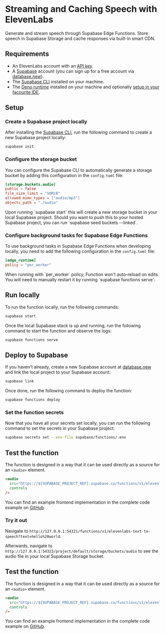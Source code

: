# Streaming and Caching Speech with ElevenLabs

Generate and stream speech through Supabase Edge Functions. Store speech in Supabase Storage and cache responses via built-in smart CDN.

## Requirements

- An ElevenLabs account with an [API key](/app/settings/api-keys).
- A [Supabase](https://supabase.com) account (you can sign up for a free account via [database.new](https://database.new)).
- The [Supabase CLI](https://supabase.com/docs/guides/local-development) installed on your machine.
- The [Deno runtime](https://docs.deno.com/runtime/getting_started/installation/) installed on your machine and optionally [setup in your facourite IDE](https://docs.deno.com/runtime/getting_started/setup_your_environment).

## Setup

### Create a Supabase project locally

After installing the [Supabase CLI](https://supabase.com/docs/guides/local-development), run the following command to create a new Supabase project locally:

```bash
supabase init
```

### Configure the storage bucket

You can configure the Supabase CLI to automatically generate a storage bucket by adding this configuration in the `config.toml` file:

```toml ./supabase/config.toml
[storage.buckets.audio]
public = false
file_size_limit = "50MiB"
allowed_mime_types = ["audio/mp3"]
objects_path = "./audio"
```

<Note>
  Upon running `supabase start` this will create a new storage bucket in your local Supabase
  project. Should you want to push this to your hosted Supabase project, you can run `supabase seed
  buckets --linked`.
</Note>

### Configure background tasks for Supabase Edge Functions

To use background tasks in Supabase Edge Functions when developing locally, you need to add the following configuration in the `config.toml` file:

```toml ./supabase/config.toml
[edge_runtime]
policy = "per_worker"
```

<Note>
  When running with `per_worker` policy, Function won't auto-reload on edits. You will need to
  manually restart it by running `supabase functions serve`.
</Note>

## Run locally

To run the function locally, run the following commands:

```bash
supabase start
```

Once the local Supabase stack is up and running, run the following command to start the function and observe the logs:

```bash
supabase functions serve
```

## Deploy to Supabase

If you haven't already, create a new Supabase account at [database.new](https://database.new) and link the local project to your Supabase account:

```bash
supabase link
```

Once done, run the following command to deploy the function:

```bash
supabase functions deploy
```

### Set the function secrets

Now that you have all your secrets set locally, you can run the following command to set the secrets in your Supabase project:

```bash
supabase secrets set --env-file supabase/functions/.env
```

## Test the function

The function is designed in a way that it can be used directly as a source for an `<audio>` element.

```html
<audio
  src="https://${SUPABASE_PROJECT_REF}.supabase.co/functions/v1/elevenlabs-text-to-speech?text=Hello%2C%20world!&voiceId=JBFqnCBsd6RMkjVDRZzb"
  controls
/>
```

You can find an example frontend implementation in the complete code example on [GitHub](https://github.com/elevenlabs/elevenlabs-examples/tree/main/examples/text-to-speech/supabase/stream-and-cache-storage/src/pages/Index.tsx).

### Try it out

Navigate to `http://127.0.0.1:54321/functions/v1/elevenlabs-text-to-speech?text=hello%20world`.

Afterwards, navigate to `http://127.0.0.1:54323/project/default/storage/buckets/audio` to see the audio file in your local Supabase Storage bucket.

## Test the function

The function is designed in a way that it can be used directly as a source for an `<audio>` element.

```html
<audio
  src="https://${SUPABASE_PROJECT_REF}.supabase.co/functions/v1/elevenlabs-text-to-speech?text=Hello%2C%20world!&voiceId=JBFqnCBsd6RMkjVDRZzb"
  controls
/>
```

You can find an example frontend implementation in the complete code example on [GitHub](https://github.com/elevenlabs/elevenlabs-examples/tree/main/examples/text-to-speech/supabase/stream-and-cache-storage/src/pages/Index.tsx).